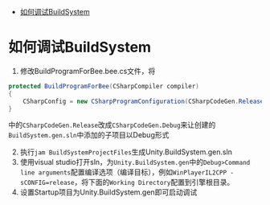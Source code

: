 - [如何调试BuildSystem](#如何调试buildsystem)

如何调试BuildSystem
===
1. 修改BuildProgramForBee.bee.cs文件，将

```csharp
protected BuildProgramForBee(CSharpCompiler compiler)
{
    CSharpConfig = new CSharpProgramConfiguration(CSharpCodeGen.Release, compiler, HostPlatform.IsWindows ? (DebugFormat)DebugFormat.Pdb : DebugFormat.PortablePdb);
}
```
中的`CSharpCodeGen.Release`改成`CSharpCodeGen.Debug`来让创建的`BuildSystem.gen.sln`中添加的子项目以Debug形式

2. 执行`jam BuildSystemProjectFiles`生成Unity.BuildSystem.gen.sln
3. 使用visual studio打开sln，为`Unity.BuildSystem.gen`中的`Debug>Command line arguments`配置编译选项（编译目标），例如`WinPlayerIL2CPP -sCONFIG=release`，将下面的`Working Directory`配置到引擎根目录。
4. 设置Startup项目为Unity.BuildSystem.gen即可启动调试
